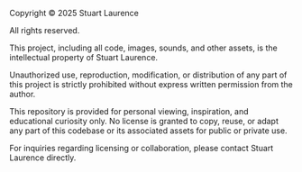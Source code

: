 Copyright © 2025 Stuart Laurence

All rights reserved.

This project, including all code, images, sounds, and other assets, is the intellectual property of Stuart Laurence.

Unauthorized use, reproduction, modification, or distribution of any part of this project is strictly prohibited without express written permission from the author.

This repository is provided for personal viewing, inspiration, and educational curiosity only. No license is granted to copy, reuse, or adapt any part of this codebase or its associated assets for public or private use.

For inquiries regarding licensing or collaboration, please contact Stuart Laurence directly.
